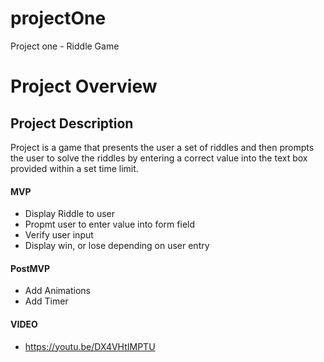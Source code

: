 # projectOne
Project one - Riddle Game


# Project Overview


## Project Description

Project is a game that presents the user a set of riddles and then prompts the user to solve the riddles by entering a correct value into the text box provided within a set time limit. 

#### MVP 

- Display Riddle to user
- Propmt user to enter value into form field 
- Verify user input 
- Display win, or lose depending on user entry

#### PostMVP 

- Add Animations
- Add Timer


#### VIDEO

- https://youtu.be/DX4VHtIMPTU
